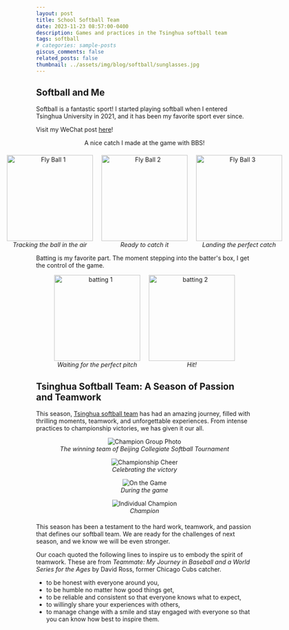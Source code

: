 ```yaml
---
layout: post
title: School Softball Team
date: 2023-11-23 08:57:00-0400
description: Games and practices in the Tsinghua softball team
tags: softball
# categories: sample-posts
giscus_comments: false
related_posts: false
thumbnail: ../assets/img/blog/softball/sunglasses.jpg
---
```


## Softball and Me
Softball is a fantastic sport!
I started playing softball when I entered Tsinghua University in 2021, and it has been my favorite sport ever since.

Visit my WeChat post [here](https://mp.weixin.qq.com/s/fWlLqW4PSBXamksC2DPTAg)!

<div style="text-align: center; margin-bottom: 20px;">
    A nice catch I made at the game with BBS!
</div>
<div style="text-align: center; display: flex; justify-content: center; gap: 20px;">
    <figure style="margin: 0;">
        <img src="{{ site.baseurl }}/assets/img/blog/softball/fly_ball_1.png" alt="Fly Ball 1" style="height: 200px; width: auto;">
        <figcaption><em>Tracking the ball in the air</em></figcaption>
    </figure>
    <figure style="margin: 0;">
        <img src="{{ site.baseurl }}/assets/img/blog/softball/fly_ball_2.png" alt="Fly Ball 2" style="height: 200px; width: auto;">
        <figcaption><em>Ready to catch it</em></figcaption>
    </figure>
    <figure style="margin: 0;">
        <img src="{{ site.baseurl }}/assets/img/blog/softball/fly_ball_3.png" alt="Fly Ball 3" style="height: 200px; width: auto;">
        <figcaption><em>Landing the perfect catch</em></figcaption>
    </figure>
</div>


Batting is my favorite part. The moment stepping into the batter's box, I get the control of the game.

<div style="text-align: center; display: flex; justify-content: center; gap: 20px;">
    <figure style="margin: 0;">
        <img src="{{ site.baseurl }}/assets/img/blog/softball/batting_1.jpg" alt="batting 1" style="height: 200px; width: auto;">
        <figcaption><em>Waiting for the perfect pitch</em></figcaption>
    </figure>
    <figure style="margin: 0;">
        <img src="{{ site.baseurl }}/assets/img/blog/softball/batting_2.png" alt="batting 2" style="height: 200px; width: auto;">
        <figcaption><em>Hit!</em></figcaption>
    </figure>
</div>


## Tsinghua Softball Team: A Season of Passion and Teamwork

This season, [Tsinghua softball team](https://mp.weixin.qq.com/s/fAQn931Is67_s0rR73rMow) has had an amazing journey, filled with thrilling moments, teamwork, and unforgettable experiences. 
From intense practices to championship victories, we has given it our all.

<div style="text-align: center; margin-bottom: 20px;">
    <figure>
        <img src="{{ site.baseurl }}/assets/img/blog/softball/champion_group.jpg" alt="Champion Group Photo" style="max-width: 60%; height: auto;">
        <figcaption><em>The winning team of Beijing Collegiate Softball Tournament</em></figcaption>
    </figure>
    <figure>
        <img src="{{ site.baseurl }}/assets/img/blog/softball/champion_cheer.jpg" alt="Championship Cheer" style="max-width: 60%; height: auto;">
        <figcaption><em>Celebrating the victory</em></figcaption>
    </figure>
    <figure>
        <img src="{{ site.baseurl }}/assets/img/blog/softball/fly_ball_purple.png" alt="On the Game" style="max-width: 60%; height: auto;">
        <figcaption><em>During the game</em></figcaption>
    </figure>
    <figure>
        <img src="{{ site.baseurl }}/assets/img/blog/softball/champion_individual.jpg" alt="Individual Champion" style="max-width: 40%; height: auto;">
        <figcaption><em>Champion</em></figcaption>
    </figure>
</div>


This season has been a testament to the hard work, teamwork, and passion that defines our softball team. We are ready for the challenges of next season, and we know we will be even stronger.

Our coach quoted the following lines to inspire us to embody the spirit of teamwork. These are from *Teammate: My Journey in Baseball and a World Series for the Ages* by David Ross, former Chicago Cubs catcher. 

- to be honest with everyone around you,  
- to be humble no matter how good things get,  
- to be reliable and consistent so that everyone knows what to expect,  
- to willingly share your experiences with others,  
- to manage change with a smile and stay engaged with everyone so that you can know how best to inspire them.
